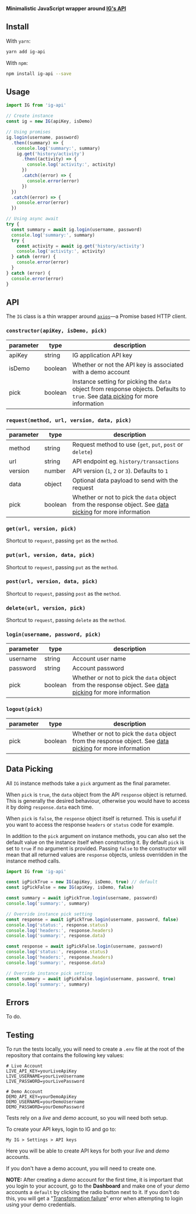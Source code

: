 **Minimalistic JavaScript wrapper around [IG's API][ig-api-ref]**

## Install

With `yarn`:

```bash
yarn add ig-api
```

With `npm`:

```bash
npm install ig-api --save
```

## Usage

```js
import IG from 'ig-api'

// Create instance
const ig = new IG(apiKey, isDemo)

// Using promises
ig.login(username, password)
  .then((summary) => {
    console.log('summary:', summary)
    ig.get('history/activity')
      .then((activity) => {
        console.log('activity:', activity)
      })
      .catch((error) => {
        console.error(error)
      })
  })
  .catch((error) => {
    console.error(error)
  })

// Using async await
try {
  const summary = await ig.login(username, password)
  console.log('summary:', summary)
  try {
    const activity = await ig.get('history/activity')
    console.log('activity:', activity)
  } catch (error) {
    console.error(error)
  }
} catch (error) {
  console.error(error)
}
```

## API

The `IG` class is a thin wrapper around [`axios`][axios]—a Promise based HTTP client.

### `constructor(apiKey, isDemo, pick)`

parameter | type    | description
----------|---------|------------
apiKey    | string  | IG application API key
isDemo    | boolean | Whether or not the API key is associated with a demo account
pick      | boolean | Instance setting for picking the `data` object from response objects. Defaults to `true`. See [data picking][data-picking] for more information

### `request(method, url, version, data, pick)`

parameter | type    | description
----------|---------|------------
method    | string  | Request method to use (`get`, `put`, `post` or `delete`)
url       | string  | API endpoint eg. `history/transactions`
version   | number  | API version (`1`, `2` or `3`). Defaults to `1`
data      | object  | Optional data payload to send with the request
pick      | boolean | Whether or not to pick the `data` object from the response object. See [data picking][data-picking] for more information

### `get(url, version, pick)`

Shortcut to `request`, passing `get` as the `method`.

### `put(url, version, data, pick)`

Shortcut to `request`, passing `put` as the `method`.

### `post(url, version, data, pick)`

Shortcut to `request`, passing `post` as the `method`.

### `delete(url, version, pick)`

Shortcut to `request`, passing `delete` as the `method`.

### `login(username, password, pick)`

parameter | type    | description
----------|---------|------------
username  | string  | Account user name
password  | string  | Account password
pick      | boolean | Whether or not to pick the `data` object from the response object. See [data picking][data-picking] for more information

### `logout(pick)`

parameter | type    | description
----------|---------|------------
pick      | boolean | Whether or not to pick the `data` object from the response object. See [data picking][data-picking] for more information

## Data Picking

All `IG` instance methods take a `pick` argument as the final parameter.

When `pick` is `true`, the `data` object from the API `response` object is returned. This is generally the desired behaviour, otherwise you would have to access it by doing `response.data` each time.

When `pick` is `false`, the `response` object itself is returned. This is useful if you want to access the response `headers` or `status` code for example.

In addition to the `pick` argument on instance methods, you can also set the default value on the instance itself when constructing it. By default `pick` is set to `true` if no argument is provided. Passing `false` to the constructor will mean that all returned values are `response` objects, unless overridden in the instance method calls.

```js
import IG from 'ig-api'

const igPickTrue = new IG(apiKey, isDemo, true) // default
const igPickFalse = new IG(apiKey, isDemo, false)

const summary = await igPickTrue.login(username, password)
console.log('summary:', summary)

// Override instance pick setting
const response = await igPickTrue.login(username, password, false)
console.log('status:', response.status)
console.log('headers:', response.headers)
console.log('summary:', response.data)

const response = await igPickFalse.login(username, password)
console.log('status:', response.status)
console.log('headers:', response.headers)
console.log('summary:', response.data)

// Override instance pick setting
const summary = await igPickFalse.login(username, password, true)
console.log('summary:', summary)
```

## Errors

To do.

## Testing

To run the tests locally, you will need to create a `.env` file at the root of the repository that contains the following key values:

```
# Live Account
LIVE_API_KEY=yourLiveApiKey
LIVE_USERNAME=yourLiveUsername
LIVE_PASSWORD=yourLivePassword

# Demo Account
DEMO_API_KEY=yourDemoApiKey
DEMO_USERNAME=yourDemoUsername
DEMO_PASSWORD=yourDemoPassword
```

Tests rely on a _live_ and _demo_ account, so you will need both setup.

To create your API keys, login to IG and go to:

```
My IG > Settings > API keys
```

Here you will be able to create API keys for both your _live_ and _demo_ accounts.

If you don't have a demo account, you will need to create one.

**NOTE:** After creating a _demo_ account for the first time, it is important that you login to your account, go to the **Dashboard** and make one of your _demo_ accounts a `default` by clicking the radio button next to it. If you don't do this, you will get a "[Transformation failure](https://labs.ig.com/node/562)" error when attempting to login using your demo credentials.

[ig-api-ref]: https://labs.ig.com/rest-trading-api-reference
[axios]: https://www.npmjs.com/package/axios
[data-picking]: #data-picking
